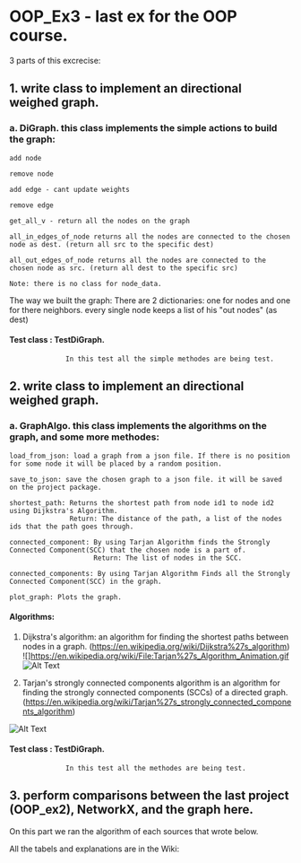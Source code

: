 # OOP_Ex3 - last ex for the OOP course.

3 parts of this excrecise:

## 1. write class to implement an directional weighed graph.

### a. DiGraph. this class implements the simple actions to build the graph:
    
    add node
    
    remove node
    
    add edge - cant update weights
    
    remove edge 
    
    get_all_v - return all the nodes on the graph
    
    all_in_edges_of_node returns all the nodes are connected to the chosen node as dest. (return all src to the specific dest)
    
    all_out_edges_of_node returns all the nodes are connected to the chosen node as src. (return all dest to the specific src)

    Note: there is no class for node_data.

   The way we built the graph:
    There are 2 dictionaries: one for nodes and one for there neighbors. every single node keeps a list of his "out nodes" (as dest)
    
#### Test class : TestDiGraph.

                  In this test all the simple methodes are being test.
    
## 2. write class to implement an directional weighed graph.
    
### a. GraphAlgo. this class implements the algorithms on the graph, and some more methodes:
      
    load_from_json: load a graph from a json file. If there is no position for some node it will be placed by a random position.
      
    save_to_json: save the chosen graph to a json file. it will be saved on the project package.
      
    shortest_path: Returns the shortest path from node id1 to node id2 using Dijkstra's Algorithm.
                   Return: The distance of the path, a list of the nodes ids that the path goes through.
      
    connected_component: By using Tarjan Algorithm finds the Strongly Connected Component(SCC) that the chosen node is a part of.
                         Return: The list of nodes in the SCC.
      
    connected_components: By using Tarjan Algorithm Finds all the Strongly Connected Component(SCC) in the graph.
      
    plot_graph: Plots the graph.
    
#### Algorithms:
    
1. Dijkstra's algorithm: an algorithm for finding the shortest paths between nodes in a graph. (https://en.wikipedia.org/wiki/Dijkstra%27s_algorithm)
![]https://en.wikipedia.org/wiki/File:Tarjan%27s_Algorithm_Animation.gif
![Alt Text](https://en.wikipedia.org/wiki/Dijkstra%27s_algorithm#/media/File:Dijkstra_Animation.gif)
    
2. Tarjan's strongly connected components algorithm is an algorithm for finding the strongly connected components (SCCs) of a directed graph.          
   (https://en.wikipedia.org/wiki/Tarjan%27s_strongly_connected_components_algorithm)
   
![Alt Text](https://en.wikipedia.org/wiki/Tarjan%27s_strongly_connected_components_algorithm#/media/File:Tarjan's_Algorithm_Animation.gif)
      
#### Test class : TestDiGraph.

                  In this test all the methodes are being test. 
                  

## 3. perform comparisons between the last project (OOP_ex2), NetworkX, and the graph here.

  On this part we ran the algorithm of each sources that wrote below.
  
  All the tabels and explanations are in the Wiki:
  
  
        
